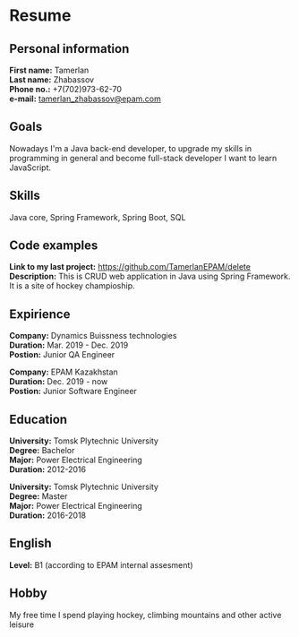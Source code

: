 # Resume
## Personal information
**First name:** Tamerlan  
**Last name:**  Zhabassov  
**Phone no.:** +7(702)973-62-70  
**e-mail:** tamerlan_zhabassov@epam.com  
## Goals
Nowadays I'm a Java back-end developer, to upgrade my skills in programming in general and become full-stack developer I want to learn JavaScript.  
## Skills
Java core, Spring Framework, Spring Boot, SQL
## Code examples  
**Link to my last project:** https://github.com/TamerlanEPAM/delete  
**Description:** This is CRUD web application in Java using Spring Framework. It is a site of hockey champioship.
## Expirience
**Company:** Dynamics Buissness technologies  
**Duration:** Mar. 2019 - Dec. 2019  
**Postion:** Junior QA Engineer  

**Company:** EPAM Kazakhstan  
**Duration:** Dec. 2019 - now  
**Postion:** Junior Software Engineer
## Education
**University:** Tomsk Plytechnic University  
**Degree:** Bachelor  
**Major:** Power Electrical Engineering  
**Duration:** 2012-2016

**University:** Tomsk Plytechnic University  
**Degree:** Master  
**Major:** Power Electrical Engineering  
**Duration:** 2016-2018
## English
**Level:** B1 (according to EPAM internal assesment)
## Hobby
My free time I spend playing hockey, climbing mountains and other active leisure